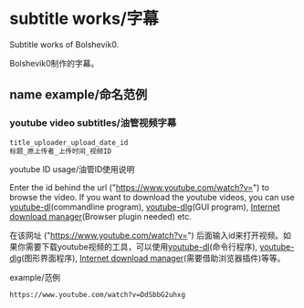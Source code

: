 # subtitle works/字幕

Subtitle works of Bolshevik0.

Bolshevik0制作的字幕。

## name example/命名范例

### youtube video subtitles/油管视频字幕

```html
title_uploader_upload_date_id
标题_原上传者_上传时间_视频ID
```

youtube ID usage/油管ID使用说明

Enter the id behind the url ("https://www.youtube.com/watch?v=") to browse the video. If you want to download the youtube videos, you can use [youtube-dl](https://github.com/rg3/youtube-dl/releases)(commandline program), [youtube-dlg](https://github.com/MrS0m30n3/youtube-dl-gui/releases)(GUI program), [Internet download manager](https://www.internetdownloadmanager.com/)(Browser plugin needed) etc.

在该网址 ("https://www.youtube.com/watch?v=") 后面输入id来打开视频。如果你需要下载youtube视频的工具，可以使用[youtube-dl](https://github.com/rg3/youtube-dl/releases)(命令行程序), [youtube-dlg](https://github.com/MrS0m30n3/youtube-dl-gui/releases)(图形界面程序), [Internet download manager](https://www.internetdownloadmanager.com/)(需要借助浏览器插件)等等。

example/范例

```html
https://www.youtube.com/watch?v=DdSbbG2uhxg
```
